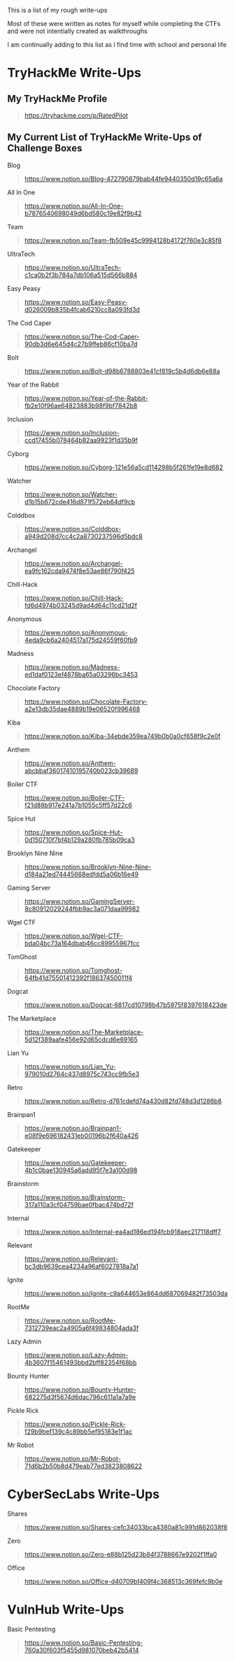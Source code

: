 This is a list of my rough write-ups 

Most of these were written as notes for myself while completing the CTFs and were not intentially created as walkthroughs

I am continually adding to this list as I find time with school and personal life

# TryHackMe Write-Ups

## My TryHackMe Profile
>https://tryhackme.com/p/RatedPilot  

## My Current List of TryHackMe Write-Ups of Challenge Boxes

Blog
>https://www.notion.so/Blog-472790879bab44fe9440350d19c65a6a

All In One
>https://www.notion.so/All-In-One-b7876540698049d6bd580c19e82f9b42

Team
>https://www.notion.so/Team-fb509e45c9994128b4172f760e3c85f8

UltraTech
>https://www.notion.so/UltraTech-c1ca0b2f3b784a7db106a515d566b884

Easy Peasy
>https://www.notion.so/Easy-Peasy-d026009b835b4fcab6210cc8a093fd3d

The Cod Caper
>https://www.notion.so/The-Cod-Caper-90db3d6e645d4c27b9ffeb86cf10ba7d

Bolt
>https://www.notion.so/Bolt-d98b6788803e41cf819c5b4d6db6e88a

Year of the Rabbit
>https://www.notion.so/Year-of-the-Rabbit-fb2e10f96ae64823883b98f9bf7842b8

Inclusion
>https://www.notion.so/Inclusion-ccd17455b078464b82aa9923f1d35b9f

Cyborg
>https://www.notion.so/Cyborg-121e56a5cd114298b5f261fe19e8d682

Watcher
>https://www.notion.so/Watcher-d1b15b672cde416d871f572eb64df9cb

Colddbox 
>https://www.notion.so/Colddbox-a949d208d7cc4c2a8730237596d5bdc8

Archangel
>https://www.notion.so/Archangel-ea9fc162cda9474f8e53ae86f790f425

Chill-Hack
>https://www.notion.so/Chill-Hack-fd6d4974b03245d9ad4d64c11cd21d2f

Anonymous
>https://www.notion.so/Anonymous-4eda9cb6a2404517a175d24559f60fb9

Madness
>https://www.notion.so/Madness-ed1daf0123ef4878ba65a03296bc3453

Chocolate Factory
>https://www.notion.so/Chocolate-Factory-a2e13db35dae4889b19e06520f996468

Kiba
>https://www.notion.so/Kiba-34ebde359ea749b0b0a0cf658f9c2e0f

Anthem
>https://www.notion.so/Anthem-abcbbaf36017410195740b023cb39689

Boiler CTF
>https://www.notion.so/Boiler-CTF-f21d88b917e241a7b1055c5ff57d22c6

Spice Hut
>https://www.notion.so/Spice-Hut-0d150710f7bf4b129a280fb785b09ca3

Brooklyn Nine Nine
>https://www.notion.so/Brooklyn-Nine-Nine-d184a21ed74445668edfdd5a06b16e49

Gaming Server
>https://www.notion.so/GamingServer-8c80912029244fbb9ac3a071daa99982

Wgel CTF
>https://www.notion.so/Wgel-CTF-bda04bc73a164dbab46cc89955967fcc

TomGhost
>https://www.notion.so/Tomghost-64fb41d75501412392f18637450011f4

Dogcat
>https://www.notion.so/Dogcat-6817cd10798b47b5975f8397618423de

The Marketplace
>https://www.notion.so/The-Marketplace-5d12f389aafe456e92d65cdcd6e69165

Lian Yu
>https://www.notion.so/Lian_Yu-979010d2764c437d8975c743cc9fb5e3

Retro
>https://www.notion.so/Retro-d761cdefd74a430d82fd748d3d1286b8

Brainpan1
>https://www.notion.so/Brainpan1-e08f9e696182431eb00196b2f640a426

Gatekeeper
>https://www.notion.so/Gatekeeper-4b1c0bae130945a6add95f7e3a100d98

Brainstorm
>https://www.notion.so/Brainstorm-317a110a3cf04759bae0fbac474bd72f

Internal
>https://www.notion.so/Internal-ea4ad186ed194fcb918aec217118dff7

Relevant
>https://www.notion.so/Relevant-bc3db9639cea4234a96af6027818a7a1

Ignite
>https://www.notion.so/Ignite-c9a644653e864dd687069482f73503da

RootMe
>https://www.notion.so/RootMe-7312739eac2a4905a6f49834804ada3f

Lazy Admin
>https://www.notion.so/Lazy-Admin-4b3607f15461493bbd2bff82354f68bb

Bounty Hunter
>https://www.notion.so/Bounty-Hunter-682275d3f5674d6dac796c611a1a7a9e

Pickle Rick
>https://www.notion.so/Pickle-Rick-f29b9bef139c4c89bb5ef95183e1f1ac

Mr Robot
>https://www.notion.so/Mr-Robot-71d6b2b50b8d479eab77ed3823808622

# CyberSecLabs Write-Ups

Shares
>https://www.notion.so/Shares-cefc34033bca4380a81c991d862038f8

Zero
>https://www.notion.so/Zero-e88b125d23b84f3788667e9202f1ffa0

Office
>https://www.notion.so/Office-d40709bf409f4c368513c369fefc9b0e

# VulnHub Write-Ups

Basic Pentesting
>https://www.notion.so/Basic-Pentesting-760a30f603f5455d981070beb42b5414
